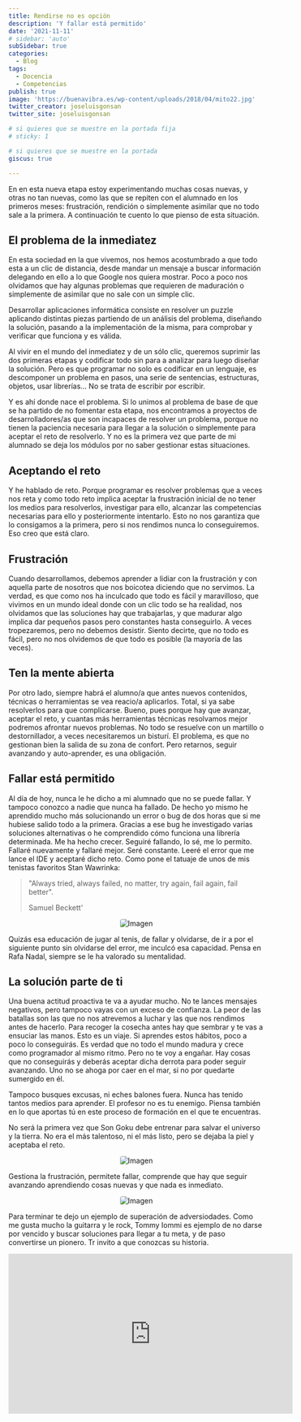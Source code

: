 ```yaml
---
title: Rendirse no es opción
description: 'Y fallar está permitido'
date: '2021-11-11'
# sidebar: 'auto'
subSidebar: true
categories:
  - Blog
tags:
  - Docencia
  - Competencias
publish: true
image: 'https://buenavibra.es/wp-content/uploads/2018/04/mito22.jpg'
twitter_creator: joseluisgonsan
twitter_site: joseluisgonsan

# si quieres que se muestre en la portada fija
# sticky: 1

# si quieres que se muestre en la portada
giscus: true 

---
```

En en esta nueva etapa estoy experimentando muchas cosas nuevas, y otras no tan nuevas, como las que se repiten con el alumnado en los primeros meses: frustración, rendición o simplemente asimilar que no todo sale a la primera. A continuación te cuento lo que pienso de esta situación.
<!-- more -->

## El problema de la inmediatez
En esta sociedad en la que vivemos, nos hemos acostumbrado a que todo esta a un clic de distancia, desde mandar un mensaje a buscar información delegando en ello a lo que Google nos quiera mostrar. Poco a poco nos olvidamos que hay algunas problemas que requieren de maduración o simplemente de asimilar que no sale con un simple clic.

Desarrollar aplicaciones informática consiste en resolver un puzzle aplicando distintas piezas partiendo de un análisis del problema, diseñando la solución, pasando a la implementación de la misma, para comprobar y verificar que funciona y es válida.

Al vivir en el mundo del inmediatez y de un sólo clic, queremos suprimir las dos primeras etapas y codificar todo sin para a analizar para luego diseñar la solución. Pero es que programar no solo es codificar en un lenguaje, es descomponer un problema en pasos, una serie de sentencias, estructuras, objetos, usar librerías... No se trata de escribir por escribir.

Y es ahí donde nace el problema. Si lo unimos al problema de base de que se ha partido de no fomentar esta etapa, nos encontramos a proyectos de desarrolladores/as que son incapaces de resolver un problema, porque no tienen la paciencia necesaria para llegar a la solución o simplemente para aceptar el reto de resolverlo. Y no es la primera vez que parte de mi alumnado se deja los módulos por no saber gestionar estas situaciones.

## Aceptando el reto
Y he hablado de reto. Porque programar es resolver problemas que a veces nos reta y como todo reto implica aceptar la frustración inicial de no tener los medios para resolverlos, investigar para ello, alcanzar las competencias necesarias para ello y posteriormente intentarlo. Esto no nos garantiza que lo consigamos a la primera, pero si nos rendimos nunca lo conseguiremos. Eso creo que está claro.

## Frustración
Cuando desarrollamos, debemos aprender a lidiar con la frustración y con aquella parte de nosotros que nos boicotea diciendo que no servimos. La verdad, es que como nos ha inculcado que todo es fácil y maravilloso, que vivimos en un mundo ideal donde con un clic todo se ha realidad, nos olvidamos que las soluciones hay que trabajarlas, y que madurar algo implica dar pequeños pasos pero constantes hasta conseguirlo. A veces tropezaremos, pero no debemos desistir. Siento decirte, que no todo es fácil, pero no nos olvidemos de que todo es posible (la mayoría de las veces).

## Ten la mente abierta
Por otro lado, siempre habrá el alumno/a que antes nuevos contenidos, técnicas o herramientas se vea reacio/a aplicarlos. Total, si ya sabe resolverlos para que complicarse. Bueno, pues porque hay que avanzar, aceptar el reto, y cuantas más herramientas técnicas resolvamos mejor podremos afrontar nuevos problemas. No todo se resuelve con un martillo o destornillador, a veces necesitaremos un bisturí. El problema, es que no gestionan bien la salida de su zona de confort. Pero retarnos, seguir avanzando y auto-aprender, es una obligación.

## Fallar está permitido
Al día de hoy, nunca le he dicho a mi alumnado que no se puede fallar. Y tampoco conozco a nadie que nunca ha fallado. De hecho yo mismo he aprendido mucho más solucionando un error o bug de dos horas que si me hubiese salido todo a la primera. Gracias a ese bug he investigado varias soluciones alternativas o he comprendido cómo funciona una librería determinada. Me ha hecho crecer. Seguiré fallando, lo sé, me lo permito. Fallaré nuevamente y fallaré mejor. Seré constante. Leeré el error que me lance el IDE y aceptaré dicho reto. Como pone el tatuaje de unos de mis tenistas favoritos Stan Wawrinka:

> "Always tried, always failed, no matter, try again, fail again, fail better". 
> 
> Samuel Beckett' 

<p style="text-align:center;">
<img loading="lazy" style="border-radius: 0.25rem;" 
  src="https://i.pinimg.com/originals/9e/1d/b5/9e1db50599aa69bb7bf5687b3f61a5f0.png" 
  alt="Imagen">
</p>

Quizás esa educación de jugar al tenis, de fallar y olvidarse, de ir a por el siguiente punto sin olvidarse del error, me inculcó esa capacidad. Pensa en Rafa Nadal, siempre se le ha valorado su mentalidad.

## La solución parte de ti
Una buena actitud proactiva te va a ayudar mucho. No te lances mensajes negativos, pero tampoco vayas con un exceso de confianza. La peor de las batallas son las que no nos atrevemos a luchar y las que nos rendimos antes de hacerlo. Para recoger la cosecha antes hay que sembrar y te vas a ensuciar las manos. Esto es un viaje. Si aprendes estos hábitos, poco a poco lo conseguirás. Es verdad que no todo el mundo madura y crece como programador al mismo ritmo. Pero no te voy a engañar. Hay cosas que no conseguirás y deberás aceptar dicha derrota para poder seguir avanzando. Uno no se ahoga por caer en el mar, si no por quedarte sumergido en él. 

Tampoco busques excusas, ni eches balones fuera. Nunca has tenido tantos medios para aprender. El profesor no es tu enemigo. Piensa también en lo que aportas tú en este proceso de formación en el que te encuentras.


No será la primera vez que Son Goku debe entrenar para salvar el universo y la tierra. No era el más talentoso, ni el más listo, pero se dejaba la piel y aceptaba el reto.

<p style="text-align:center;">
<img loading="lazy" style="border-radius: 0.25rem;" 
  src="https://i.pinimg.com/originals/b3/6f/0b/b36f0b89158400dd025da12b273d913b.jpg" 
  alt="Imagen">
</p>


Gestiona la frustración, permitete fallar, comprende que hay que seguir avanzando aprendiendo cosas nuevas y que nada es inmediato.

<p style="text-align:center;">
<img loading="lazy" style="border-radius: 0.25rem;" 
  src="https://c.wallhere.com/photos/53/a2/metal_Full_Metal_Alchemist_Automail_Elric_Edward_Fullmetal_Alchemist_Brotherhood-245111.jpg!d" 
  alt="Imagen">
</p>

Para terminar te dejo un ejemplo de superación de adversiodades. Como me gusta mucho la guitarra y le rock, Tommy Iommi es ejemplo de no darse por vencido y buscar soluciones para llegar a tu meta, y de paso convertirse un pionero. Tr invito a que conozcas su historia.

<p style="text-align:center;">
  <iframe width="560" height="315" src="https://www.youtube.com/embed/aLREOFqlBrI" title="YouTube video player" frameborder="0" allow="accelerometer; autoplay; clipboard-write; encrypted-media; gyroscope; picture-in-picture" allowfullscreen></iframe>
</p>

